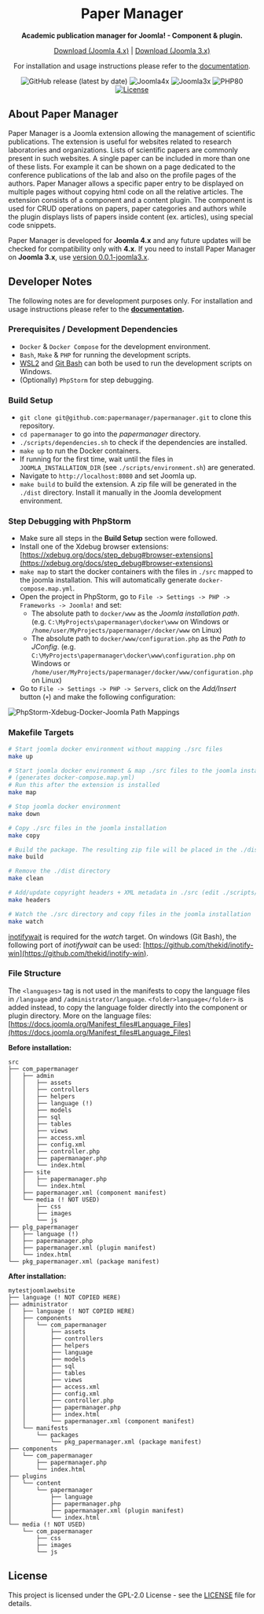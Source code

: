 <div align="center">
  <h1>
    Paper Manager
  </h1>
  <p align="center">
    <strong>Academic publication manager for Joomla! - Component & plugin.</strong>
  </p>

[Download (Joomla 4.x)](https://github.com/papermanager/papermanager/releases) | [Download (Joomla 3.x)](https://github.com/papermanager/papermanager/releases/tag/v0.0.1-joomla3.x)

For installation and usage instructions please refer to the [documentation](https://papermanager.github.io).

  <img src="https://img.shields.io/github/v/release/papermanager/papermanager" alt="GitHub release (latest by date)" />
  <img src="https://img.shields.io/badge/Joomla!-4.x-yellow" alt="Joomla4x" />
  <img src="https://img.shields.io/badge/Joomla!-3.x-yellow" alt="Joomla3x" />
  <img src="https://img.shields.io/badge/php-%3E%3D8.0-787CB5" alt="PHP80" />
  <a href="./LICENSE">
    <img src="https://img.shields.io/github/license/papermanager/papermanager" alt="License" />
  </a>
</div>

## About Paper Manager

Paper Manager is a Joomla extension allowing the management of scientific publications. The extension is useful for websites related to research laboratories and organizations. Lists of scientific papers are commonly present in such websites. A single paper can be included in more than one of these lists. For example it can be shown on a page dedicated to the conference publications of the lab and also on the profile pages of the authors. Paper Manager allows a specific paper entry to be displayed on multiple pages without copying html code on all the relative articles. The extension consists of a component and a content plugin. The component is used for CRUD operations on papers, paper categories and authors while the plugin displays lists of papers inside content (ex. articles), using special code snippets.

Paper Manager is developed for **Joomla 4.x** and any future updates will be checked for compatibility only with **4.x**.
If you need to install Paper Manager on **Joomla 3.x**, use [version 0.0.1-joomla3.x](https://github.com/papermanager/papermanager/releases/tag/v0.0.1-joomla3.x).

## Developer Notes

The following notes are for development purposes only. For installation and usage instructions please refer to the **[documentation](https://papermanager.github.io/).**

### Prerequisites / Development Dependencies

- `Docker` & `Docker Compose` for the development environment.
- `Bash`, `Make` & `PHP` for running the development scripts.
- [WSL2](https://docs.microsoft.com/en-us/windows/wsl/) and [Git Bash](https://gitforwindows.org/) can both be used to run the development scripts on Windows.
- (Optionally) `PhpStorm` for step debugging.

### Build Setup

- `git clone git@github.com:papermanager/papermanager.git` to clone this repository.
- `cd papermanager` to go into the *papermanager* directory.
- `./scripts/dependencies.sh` to check if the dependencies are installed.
- `make up` to run the Docker containers.
- If running for the first time, wait until the files in `JOOMLA_INSTALLATION_DIR` (see `./scripts/environment.sh`) are generated.
- Navigate to `http://localhost:8080` and set Joomla up.
- `make build` to build the extension. A zip file will be generated in the `./dist` directory. Install it manually in the Joomla development environment.

### Step Debugging with PhpStorm

- Make sure all steps in the **Build Setup** section were followed.
- Install one of the Xdebug browser extensions: [https://xdebug.org/docs/step_debug#browser-extensions](https://xdebug.org/docs/step_debug#browser-extensions)
- `make map` to start the docker containers with the files in `./src` mapped to the joomla installation. This will automatically generate `docker-compose.map.yml`.
- Open the project in PhpStorm, go to `File -> Settings -> PHP -> Frameworks -> Joomla!` and set:
    - The absolute path to `docker/www` as the *Joomla installation path*. (e.g. `C:\MyProjects\papermanager\docker\www` on Windows or `/home/user/MyProjects/papermanager/docker/www` on Linux)
    - The absolute path to `docker/www/configuration.php` as the *Path to JConfig*. (e.g. `C:\MyProjects\papermanager\docker\www\configuration.php` on Windows or `/home/user/MyProjects/papermanager/docker/www/configuration.php` on Linux)
- Go to `File -> Settings -> PHP -> Servers`, click on the *Add/Insert* button (`+`) and make the following configuration:

![PhpStorm-Xdebug-Docker-Joomla Path Mappings](https://user-images.githubusercontent.com/987149/163574027-647ba6ec-6067-4bb6-9467-623491fac80e.png)

### Makefile Targets

```bash
# Start joomla docker environment without mapping ./src files
make up

# Start joomla docker environment & map ./src files to the joomla installation
# (generates docker-compose.map.yml)
# Run this after the extension is installed
make map

# Stop joomla docker environment
make down

# Copy ./src files in the joomla installation
make copy

# Build the package. The resulting zip file will be placed in the ./dist directory
make build

# Remove the ./dist directory
make clean

# Add/update copyright headers + XML metadata in ./src (edit ./scripts/environment.sh before running)
make headers

# Watch the ./src directory and copy files in the joomla installation
make watch
```

[inotifywait](https://github.com/inotify-tools/inotify-tools/wiki) is required for the *watch* target.
On windows (Git Bash), the following port of *inotifywait* can be used: [https://github.com/thekid/inotify-win](https://github.com/thekid/inotify-win).

### File Structure

The `<languages>` tag is not used in the manifests to copy the language files in `/language` and `/administrator/language`. `<folder>language</folder>` is added instead, to copy the language folder directly into the component or plugin directory. More on the language files: [https://docs.joomla.org/Manifest_files#Language_Files](https://docs.joomla.org/Manifest_files#Language_Files)

**Before installation:**

```text
src
├── com_papermanager
│   ├── admin
│   │   ├── assets
│   │   ├── controllers
│   │   ├── helpers
│   │   ├── language (!)
│   │   ├── models
│   │   ├── sql
│   │   ├── tables
│   │   ├── views
│   │   ├── access.xml
│   │   ├── config.xml
│   │   ├── controller.php
│   │   ├── papermanager.php
│   │   └── index.html
│   ├── site
│   │   ├── papermanager.php
│   │   └── index.html
│   ├── papermanager.xml (component manifest)
│   └── media (! NOT USED)
│       ├── css
│       ├── images
│       └── js
├── plg_papermanager
│   ├── language (!)
│   ├── papermanager.php
│   ├── papermanager.xml (plugin manifest)
│   └── index.html
└── pkg_papermanager.xml (package manifest)
```

**After installation:**

```text
mytestjoomlawebsite
├── language (! NOT COPIED HERE)
├── administrator
│   ├── language (! NOT COPIED HERE)
│   ├── components
│   │   └── com_papermanager
│   │       ├── assets
│   │       ├── controllers
│   │       ├── helpers
│   │       ├── language
│   │       ├── models
│   │       ├── sql
│   │       ├── tables
│   │       ├── views
│   │       ├── access.xml
│   │       ├── config.xml
│   │       ├── controller.php
│   │       ├── papermanager.php
│   │       ├── index.html
│   │       └── papermanager.xml (component manifest)
│   └── manifests
│       └── packages
│           └── pkg_papermanager.xml (package manifest)
├── components
│   └── com_papermanager
│       ├── papermanager.php
│       └── index.html
├── plugins
│   └── content
│       └── papermanager
│           ├── language
│           ├── papermanager.php
│           ├── papermanager.xml (plugin manifest)
│           └── index.html
└── media (! NOT USED)
    └── com_papermanager
        ├── css
        ├── images
        └── js
```

## License

This project is licensed under the GPL-2.0 License - see the [LICENSE](LICENSE) file for details.
